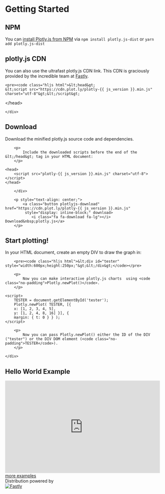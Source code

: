 # Getting Started

<section class="section">
        <h2>NPM</h2>
        <div class="content-box">
            <p>
                You can <a href="https://www.npmjs.com/package/plotly.js" target="_blank">install Plotly.js from NPM</a> via <code>npm install plotly.js-dist</code> or <code>yarn add plotly.js-dist</code>
            </p>

</section>

<section class="section">
    <h2 >plotly.js CDN</h2>
    <div class="content-box" >
        <p >
            You can also use the ultrafast plotly.js CDN link. This CDN is graciously provided by the incredible team at <a href="https://fastly.com">Fastly</a>.
        </p>

    <pre><code class="hljs html">&lt;head&gt;
    &lt;script src="https://cdn.plot.ly/plotly-{{ js_version }}.min.js" charset="utf-8"&gt;&lt;/script&gt;
&lt;/head&gt;</code></pre>

    </div>
</section>

<section class="section">
    <h2>Download</h2>
    <div class="content-box">
        <p>
            Download the minified plotly.js source code and dependencies.
        </p>

        <p>
            Include the downloaded scripts before the end of the &lt;/head&gt; tag in your HTML document:
        </p>

<pre><code class="hljs html">&lt;head&gt;
	&lt;script src="plotly-{{ js_version }}.min.js" charset="utf-8"&gt;&lt;/script&gt;
&lt;/head&gt;
</code></pre>

        </div>

        <p style="text-align: center;">
  			<a class="button plotlyjs-download" href="https://cdn.plot.ly/plotly-{{ js_version }}.min.js"
  			 style="display: inline-block;" download>
				<i class="fa fa-download fa-lg"></i> Download&nbsp;plotly.js</a>
		</p>

</section>

<section class="section">
    <h2 >Start plotting!</h2>
    <div class="content-box">
        <p>
            In your HTML document, create an empty DIV to draw the graph in:
        </p>

        <pre><code class="hljs html">&lt;div id="tester" style="width:600px;height:250px;"&gt;&lt;/div&gt;</code></pre>

        <p>
            Now you can make interactive plotly.js charts  using <code class="no-padding">Plotly.newPlot()</code>.
        </p>
<pre><code class="hljs javascript">&lt;script&gt;
	TESTER = document.getElementById('tester');
	Plotly.newPlot( TESTER, [{
	x: [1, 2, 3, 4, 5],
	y: [1, 2, 4, 8, 16] }], {
	margin: { t: 0 } } );
&lt;/script&gt;</code></pre>

        <p>
            Now you can pass Plotly.newPlot() either the ID of the DIV ("tester") or the DIV DOM element (<code class="no-padding">TESTER</code>).
        </p>

    </div>
</section>

<section class="section">
    <h2>Hello World Example</h2>
    <div class="content-box">
        <iframe width="100%" height="300" src="https://codepen.io/plotly/embed/PPVeer/?theme-id=15263&default-tab=result" allowfullscreen="allowfullscreen" allowfullscreen="allowfullscreen" frameborder="0"></iframe>
    </div>
</section>

<div class="row centered btnrow">
	<a href="/javascript/" class="button no_underline">more examples</a>
</div>

<section class="sponsor--wrap">
    <div class="sponsor--desc">Distribution powered by</div>
    <div class="sponsor--title">
        <a target="_blank" href="https://www.fastly.com/open-source">
            <img src="https://www.fastly.com/sites/default/files/fastly_logo.png" alt="Fastly">
        </a>
    </div>
</section>